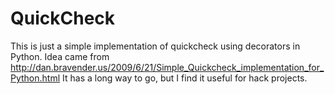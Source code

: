 # QuickCheck #

This is just a simple implementation of quickcheck using decorators in Python.
Idea came from http://dan.bravender.us/2009/6/21/Simple_Quickcheck_implementation_for_Python.html
It has a long way to go, but I find it useful for hack projects.

